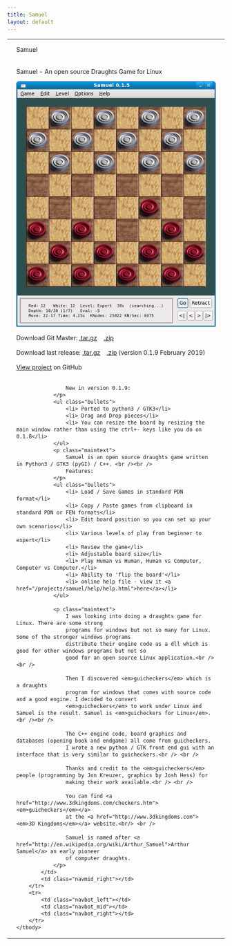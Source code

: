 ```yaml
---
title: Samuel
layout: default
---
```


<table class="content">
    <tbody>
        <tr>
            <td class="navtop_left"></td>
            <td class="navtop_mid">
                <p style="float: left;">Samuel</p>
            </td>
            <td class="navtop_right"></td>
        </tr>
        <tr>
            <td class="navmid_left"></td>
            <td id="contentId" class="content_mid">
                <p class="header">Samuel - An open source Draughts Game for Linux</p>        	    	    
	            <p class="centeredImage">
                    <img src="/images/Screenshot-Samuel-big.png" alt="samuel screenshot" />
                </p>
	            <p class="maintext">      
                    Download Git Master: <a href="https://github.com/johncheetham/samuel/tarball/master">.tar.gz</a> &nbsp;&nbsp; <a href="https://github.com/johncheetham/samuel/zipball/master">.zip</a><br /><br />
	                Download last release: <a href="https://github.com/johncheetham/samuel/archive/v0.1.9.tar.gz">.tar.gz</a> &nbsp;&nbsp; <a href="https://github.com/johncheetham/samuel/archive/v0.1.9.zip">.zip</a> (version 0.1.9 February 2019) <br /><br />
                    <a href='https://github.com/johncheetham/samuel'>View project</a> on GitHub<br /><br />
                        
                    New in version 0.1.9:
                </p>
                <ul class="bullets">
                    <li> Ported to python3 / GTK3</li>
                    <li> Drag and Drop pieces</li>
                    <li> You can resize the board by resizing the main window rather than using the ctrl+- keys like you do on 0.1.8</li>
                </ul>
                <p class="maintext">	    
	                Samuel is an open source draughts game written in Python3 / GTK3 (pyGI) / C++. <br /><br />
                    Features:
                </p>
                <ul class="bullets">            
                    <li> Load / Save Games in standard PDN format</li>
                    <li> Copy / Paste games from clipboard in standard PDN or FEN formats</li>
                    <li> Edit board position so you can set up your own scenarios</li>
                    <li> Various levels of play from beginner to expert</li>
                    <li> Review the game</li>
                    <li> Adjustable board size</li>
                    <li> Play Human vs Human, Human vs Computer, Computer vs Computer.</li>
                    <li> Ability to 'flip the board'</li>
                    <li> online help file - view it <a href="/projects/samuel/help/help.html">here</a></li>
                </ul>      
        
                <p class="maintext"> 
                    I was looking into doing a draughts game for Linux. There are some strong
                    programs for windows but not so many for Linux. Some of the stronger windows programs
                    distribute their engine code as a dll which is good for other windows programs but not so 
                    good for an open source Linux application.<br /> <br />
             
                    Then I discovered <em>guicheckers</em> which is a draughts
                    program for windows that comes with source code and a good engine. I decided to convert
                    <em>guicheckers</em> to work under Linux and Samuel is the result. Samuel is <em>guicheckers for Linux</em>.<br /><br />
        
                    The C++ engine code, board graphics and databases (opening book and endgame) all come from guicheckers.
                    I wrote a new python / GTK front end gui with an interface that is very similar to guicheckers.<br /> <br />           
        
                    Thanks and credit to the <em>guicheckers</em> people (programming by Jon Kreuzer, graphics by Josh Hess) for
                    making their work available.<br /> <br />
        
                    You can find <a href="http://www.3dkingdoms.com/checkers.htm"><em>guicheckers</em></a> 
                    at the <a href="http://www.3dkingdoms.com"><em>3D Kingdoms</em></a> website.<br/> <br />
        
                    Samuel is named after <a href="http://en.wikipedia.org/wiki/Arthur_Samuel">Arthur Samuel</a> an early pioneer
                    of computer draughts.  
                </p>
            </td>
            <td class="navmid_right"></td>
        </tr>
        <tr>
            <td class="navbot_left"></td>
            <td class="navbot_mid"></td>
            <td class="navbot_right"></td>
        </tr>
    </tbody>
</table>

